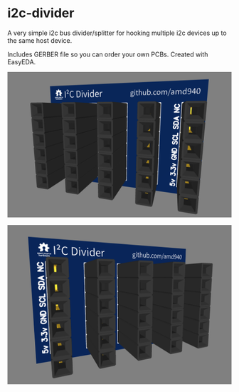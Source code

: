 # i2c-divider
 A very simple i2c bus divider/splitter for hooking multiple i2c devices up to the same host device.
 
 Includes GERBER file so you can order your own PCBs. Created with EasyEDA.

![PCB right side](https://raw.githubusercontent.com/amd940/i2c-divider/main/i2c-divider-right.PNG)

![PCB left side](https://raw.githubusercontent.com/amd940/i2c-divider/main/i2c-divider-left.PNG)
